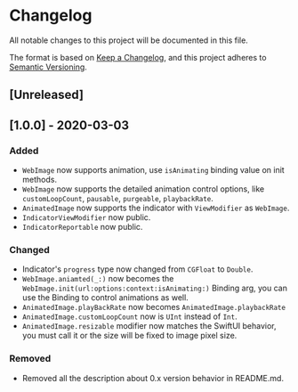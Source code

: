 # Changelog
All notable changes to this project will be documented in this file.

The format is based on [Keep a Changelog](https://keepachangelog.com/en/1.0.0/),
and this project adheres to [Semantic Versioning](https://semver.org/spec/v2.0.0.html).

## [Unreleased]

## [1.0.0] - 2020-03-03
### Added
- `WebImage` now supports animation, use `isAnimating` binding value on init methods.
- `WebImage` now supports the detailed animation control options, like `customLoopCount`, `pausable`, `purgeable`, `playbackRate`.
- `AnimatedImage` now supports the indicator with `ViewModifier` as `WebImage`.
- `IndicatorViewModifier` now public.
- `IndicatorReportable` now public.

### Changed
- Indicator's `progress` type now changed from `CGFloat` to `Double`.
- `WebImage.aniamted(_:)` now becomes the `WebImage.init(url:options:context:isAnimating:)` Binding arg, you can use the Binding to control animations as well.
- `AnimatedImage.playBackRate` now becomes `AnimatedImage.playbackRate`
- `AnimatedImage.customLoopCount` now is `UInt` instead of `Int`.
- `AnimatedImage.resizable` modifier now matches the SwiftUI behavior, you must call it or the size will be fixed to image pixel size.

### Removed
- Removed all the description about 0.x version behavior in README.md.

